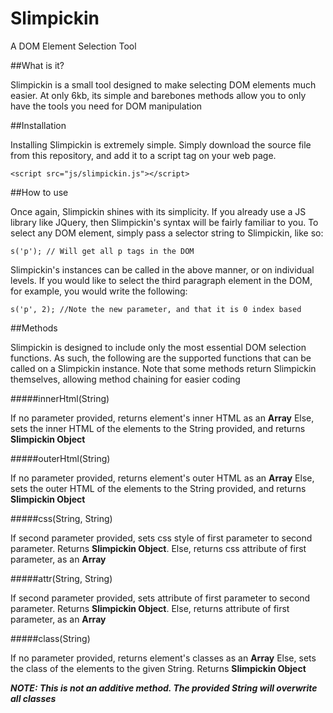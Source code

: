 # Slimpickin
A DOM Element Selection Tool

##What is it?

Slimpickin is a small tool designed to make selecting DOM elements much easier. At only 6kb, its simple and barebones methods allow you to only have the tools you need for DOM manipulation

##Installation

Installing Slimpickin is extremely simple. Simply download the source file from this repository, and add it to a script tag on your web page. 

    <script src="js/slimpickin.js"></script>
    
##How to use

Once again, Slimpickin shines with its simplicity. If you already use a JS library like JQuery, then Slimpickin's syntax will be fairly familiar to you. To select any DOM element, simply pass a selector string to Slimpickin, like so:

    s('p'); // Will get all p tags in the DOM
    
Slimpickin's instances can be called in the above manner, or on individual levels. If you would like to select the third paragraph element in the DOM, for example, you would write the following:

    s('p', 2); //Note the new parameter, and that it is 0 index based
  
##Methods

Slimpickin is designed to include only the most essential DOM selection functions. As such, the following are the supported functions that can be called on a Slimpickin instance. Note that some methods return Slimpickin themselves, allowing method chaining for easier coding

#####innerHtml(String)

If no parameter provided, returns element's inner HTML as an **Array**
Else, sets the inner HTML of the elements to the String provided, and returns **Slimpickin Object**

#####outerHtml(String)

If no parameter provided, returns element's outer HTML as an **Array**
Else, sets the outer HTML of the elements to the String provided, and returns **Slimpickin Object**

#####css(String, String)

If second parameter provided, sets css style of first parameter to second parameter. Returns **Slimpickin Object**.
Else, returns css attribute of first parameter, as an **Array**

#####attr(String, String)

If second parameter provided, sets attribute of first parameter to second parameter. Returns **Slimpickin Object**.
Else, returns attribute of first parameter, as an **Array**

#####class(String)

If no parameter provided, returns element's classes as an **Array**
Else, sets the class of the elements to the given String. Returns **Slimpickin Object**

***NOTE: This is not an additive method. The provided String will overwrite all classes***


